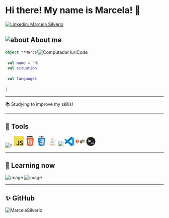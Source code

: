 # Hi there! My name is <strong>Marcela!</strong> 👋 

[![Linkedin: Marcela Silvério](https://img.shields.io/badge/-marcela-blue?style=flat-square&logo=Linkedin&logoColor=white&link=LINK-DO-SEU-LINKEDIN)](https://www.linkedin.com/in/marcela-prata-silv%C3%A9rio-85187620b/)


## <img width="45" alt="about" src="https://raw.github.com/elizarov/elizarov/master/about.png"> About me

<img src="https://raw.githubusercontent.com/MicaelliMedeiros/micaellimedeiros/master/image/computer-illustration.png" min-width="400px" max-width="400px" width="400px" align="right" alt="Computador iuriCode">

```kotlin
object **Marcela** {

 val name = "Marcela Prata Silvério"
 val situation = "Computer technician student at CEFET-MG."
 
 val languages = listOf("Java", "Python", "JavaScript", "C", "PHP") 

}
```
---

📚 Studying to improve my skills!

----

## 🚀 **Tools**

<code><img height="32" src="https://cdn.iconscout.com/icon/free/png-512/c-programming-569564.png" alt="c"/></code>
<code><img height="32" src="https://raw.githubusercontent.com/github/explore/80688e429a7d4ef2fca1e82350fe8e3517d3494d/topics/javascript/javascript.png" alt="Javascript"/></code>
<code><img height="32" src="https://raw.githubusercontent.com/github/explore/80688e429a7d4ef2fca1e82350fe8e3517d3494d/topics/html/html.png" alt="HTML5"/></code>
<code><img height="32" src="https://raw.githubusercontent.com/github/explore/80688e429a7d4ef2fca1e82350fe8e3517d3494d/topics/css/css.png" alt="CSS"/></code>
<code><img height="30" src="https://raw.githubusercontent.com/github/explore/80688e429a7d4ef2fca1e82350fe8e3517d3494d/topics/java/java.png"></code>
<code><img height="30" src="https://image.flaticon.com/icons/png/512/919/919830.png"></code>
<code><img height="30" src="https://raw.githubusercontent.com/github/explore/80688e429a7d4ef2fca1e82350fe8e3517d3494d/topics/visual-studio-code/visual-studio-code.png"></code>
<code><img height="30" src="https://raw.githubusercontent.com/github/explore/80688e429a7d4ef2fca1e82350fe8e3517d3494d/topics/git/git.png"></code>
<code><img height="30" src="https://raw.githubusercontent.com/github/explore/80688e429a7d4ef2fca1e82350fe8e3517d3494d/topics/terminal/terminal.png"></code>


---
## 📕 **Learning now**

![image](https://img.shields.io/badge/Python-3776AB?style=for-the-badge&logo=python&logoColor=white)
![image](https://img.shields.io/badge/Django-092E20?style=for-the-badge&logo=django&logoColor=white)

---
## ✨ **GitHub**

<img src="https://github-readme-stats.vercel.app/api?username=MarcelaSilverio&theme=radical" alt="MarcelaSilverio"/> 
